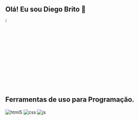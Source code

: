 ## Olá! Eu sou Diego Brito 👋
<div style="display: inline_block">
  <a href="https://codepen.io/tecnol-artes/pens/public"> <img src="https://i.pinimg.com/736x/0c/ea/84/0cea842d30cae99ee4e5772308fddbf8.jpg" height=5% width= 5% alt="Logo"/> </a>
</div><br/>


## Ferramentas de uso para Programação.

<div style="display: inline_block">
  <img align="center" alt="html5" src="https://img.shields.io/badge/HTML5-E34F26?style=for-the-badge&logo=html5&logoColor=white" />
  <img align="center" alt="css" src="https://img.shields.io/badge/CSS3-1572B6?style=for-the-badge&logo=css3&logoColor=white" />
  <img align="center" alt="js" src="https://img.shields.io/badge/JavaScript-F7DF1E?style=for-the-badge&logo=javascript&logoColor=black" />  
</div><br/>




